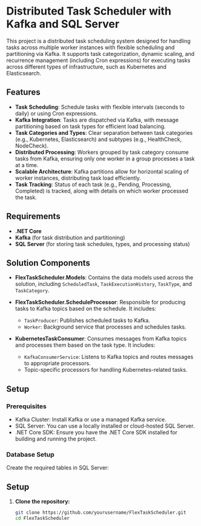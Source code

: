 # Distributed Task Scheduler with Kafka and SQL Server

This project is a distributed task scheduling system designed for handling tasks across multiple worker instances with flexible scheduling and partitioning via Kafka. It supports task categorization, dynamic scaling, and recurrence management (including Cron expressions) for executing tasks across different types of infrastructure, such as Kubernetes and Elasticsearch.

## Features
- **Task Scheduling**: Schedule tasks with flexible intervals (seconds to daily) or using Cron expressions.
- **Kafka Integration**: Tasks are dispatched via Kafka, with message partitioning based on task types for efficient load balancing.
- **Task Categories and Types**: Clear separation between task categories (e.g., Kubernetes, Elasticsearch) and subtypes (e.g., HealthCheck, NodeCheck).
- **Distributed Processing**: Workers grouped by task category consume tasks from Kafka, ensuring only one worker in a group processes a task at a time.
- **Scalable Architecture**: Kafka partitions allow for horizontal scaling of worker instances, distributing task load efficiently.
- **Task Tracking**: Status of each task (e.g., Pending, Processing, Completed) is tracked, along with details on which worker processed the task.

## Requirements
- **.NET Core**
- **Kafka** (for task distribution and partitioning)
- **SQL Server** (for storing task schedules, types, and processing status)

## Solution Components

- **FlexTaskScheduler.Models**: Contains the data models used across the solution, including `ScheduledTask`, `TaskExecutionHistory`, `TaskType`, and `TaskCategory`.

- **FlexTaskScheduler.ScheduleProcessor**: Responsible for producing tasks to Kafka topics based on the schedule. It includes:
  - `TaskProducer`: Publishes scheduled tasks to Kafka.
  - `Worker`: Background service that processes and schedules tasks.

- **KubernetesTaskConsumer**: Consumes messages from Kafka topics and processes them based on the task type. It includes:
  - `KafkaConsumerService`: Listens to Kafka topics and routes messages to appropriate processors.
  - Topic-specific processors for handling Kubernetes-related tasks.


## Setup
### Prerequisites
- Kafka Cluster: Install Kafka or use a managed Kafka service.
- SQL Server: You can use a locally installed or cloud-hosted SQL Server.
- .NET Core SDK: Ensure you have the .NET Core SDK installed for building and running the project.

### Database Setup
Create the required tables in SQL Server:

## Setup

1. **Clone the repository:**

   ```bash
   git clone https://github.com/yourusername/FlexTaskScheduler.git
   cd FlexTaskScheduler
